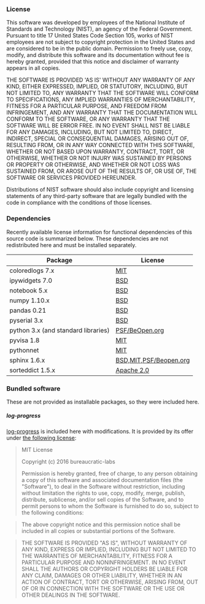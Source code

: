 ### License

This software was developed by employees of the National Institute of Standards and Technology (NIST), an agency of the
Federal Government. Pursuant to title 17 United States Code Section 105, works of NIST employees are not subject to
copyright protection in the United States and are considered to be in the public domain. Permission to freely use, copy,
modify, and distribute this software and its documentation without fee is hereby granted, provided that this notice and
disclaimer of warranty appears in all copies.

THE SOFTWARE IS PROVIDED 'AS IS' WITHOUT ANY WARRANTY OF ANY KIND, EITHER EXPRESSED, IMPLIED, OR STATUTORY, INCLUDING,
BUT NOT LIMITED TO, ANY WARRANTY THAT THE SOFTWARE WILL CONFORM TO SPECIFICATIONS, ANY IMPLIED WARRANTIES OF
MERCHANTABILITY, FITNESS FOR A PARTICULAR PURPOSE, AND FREEDOM FROM INFRINGEMENT, AND ANY WARRANTY THAT THE
DOCUMENTATION WILL CONFORM TO THE SOFTWARE, OR ANY WARRANTY THAT THE SOFTWARE WILL BE ERROR FREE. IN NO EVENT SHALL
NIST BE LIABLE FOR ANY DAMAGES, INCLUDING, BUT NOT LIMITED TO, DIRECT, INDIRECT, SPECIAL OR CONSEQUENTIAL DAMAGES,
ARISING OUT OF, RESULTING FROM, OR IN ANY WAY CONNECTED WITH THIS SOFTWARE, WHETHER OR NOT BASED UPON WARRANTY,
CONTRACT, TORT, OR OTHERWISE, WHETHER OR NOT INJURY WAS SUSTAINED BY PERSONS OR PROPERTY OR OTHERWISE, AND WHETHER
OR NOT LOSS WAS SUSTAINED FROM, OR AROSE OUT OF THE RESULTS OF, OR USE OF, THE SOFTWARE OR SERVICES PROVIDED HEREUNDER.

Distributions of NIST software should also include copyright and licensing statements of any third-party software
that are legally bundled with the code in compliance with the conditions of those licenses.

### Dependencies
Recently available license information for functional dependencies of this source
code is summarized below. These dependencies are not redistributed here and
must be installed separately.

|Package|License|
|-------|-------|
|coloredlogs 7.x|[MIT](https://github.com/xolox/python-coloredlogs/blob/master/LICENSE.txt)|
|ipywidgets 7.0|[BSD](https://github.com/jupyter-widgets/ipywidgets/blob/master/LICENSE)|
|notebook 5.x|[BSD](https://github.com/jupyter/jupyter/blob/master/LICENSE)|
|numpy 1.10.x|[BSD](https://docs.scipy.org/doc/numpy-1.10.0/license.html)|
|pandas 0.21|[BSD](https://pandas.pydata.org/pandas-docs/stable/overview.html#license)|
|pyserial 3.x|[BSD](https://pythonhosted.org/pyserial/appendix.html#license)|
|python 3.x (and standard libraries)|[PSF/BeOpen.org](https://docs.python.org/3/license.html)|
|pyvisa 1.8|[MIT](https://github.com/pyvisa/pyvisa/blob/master/LICENSE)|
|pythonnet|[MIT](https://github.com/pythonnet/pythonnet/blob/master/LICENSE)|
|sphinx 1.6.x|[BSD,MIT,PSF/Beopen.org](https://github.com/sphinx-doc/sphinx/blob/master/LICENSE)|
|sorteddict 1.5.x|[Apache 2.0](http://www.apache.org/licenses/LICENSE-2.0)|

### Bundled software
These are not provided as installable packages, so they were included here.

##### log-progress
[log-progress](https://github.com/alexanderkuk/log-progress) is included here
with modifications. It is provided by its offer under
[the following license](https://github.com/alexanderkuk/log-progress/blob/master/LICENSE):

> MIT License
>
> Copyright (c) 2016 bureaucratic-labs
>
> Permission is hereby granted, free of charge, to any person obtaining a copy
> of this software and associated documentation files (the "Software"), to deal
> in the Software without restriction, including without limitation the rights
> to use, copy, modify, merge, publish, distribute, sublicense, and/or sell
> copies of the Software, and to permit persons to whom the Software is
> furnished to do so, subject to the following conditions:

> The above copyright notice and this permission notice shall be included in all
> copies or substantial portions of the Software.

> THE SOFTWARE IS PROVIDED "AS IS", WITHOUT WARRANTY OF ANY KIND, EXPRESS OR
> IMPLIED, INCLUDING BUT NOT LIMITED TO THE WARRANTIES OF MERCHANTABILITY,
> FITNESS FOR A PARTICULAR PURPOSE AND NONINFRINGEMENT. IN NO EVENT SHALL THE
> AUTHORS OR COPYRIGHT HOLDERS BE LIABLE FOR ANY CLAIM, DAMAGES OR OTHER
> LIABILITY, WHETHER IN AN ACTION OF CONTRACT, TORT OR OTHERWISE, ARISING FROM,
> OUT OF OR IN CONNECTION WITH THE SOFTWARE OR THE USE OR OTHER DEALINGS IN THE
> SOFTWARE.